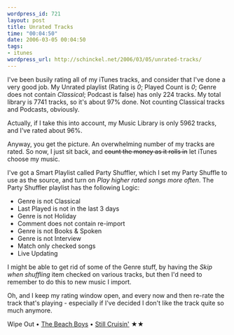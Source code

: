 ```yaml
--- 
wordpress_id: 721
layout: post
title: Unrated Tracks
time: "00:04:50"
date: 2006-03-05 00:04:50
tags: 
- itunes
wordpress_url: http://schinckel.net/2006/03/05/unrated-tracks/
---
```


I've been busily rating all of my iTunes tracks, and consider that I've done a very good job.  My Unrated playlist (Rating is _0_; Played Count is _0_; Genre does not contain _Classical_; Podcast is false) has only 224 tracks.  My total library is 7741 tracks, so it's about 97% done.  Not counting Classical tracks and Podcasts, obviously.

Actually, if I take this into account, my Music Library is only 5962 tracks, and I've rated about 96%.

Anyway, you get the picture.  An overwhelming number of my tracks are rated.  So now, I just sit back, and <del>count the money as it rolls in</del> let iTunes choose my music.

I've got a Smart Playlist called Party Shuffler, which I set my Party Shuffle to use as the source, and turn on _Play higher rated songs more often_.  The Party Shuffler playlist has the following Logic:

* Genre is not Classical
* Last Played is not in the last 3 days
* Genre is not Holiday
* Comment does not contain re-import
* Genre is not Books &amp; Spoken
* Genre is not Interview
* Match only checked songs
* Live Updating

I might be able to get rid of some of the Genre stuff, by having the _Skip when shuffling_ item checked on various tracks, but then I'd need to remember to do this to new music I import.

Oh, and I keep my rating window open, and every now and then re-rate the track that's playing - especially if I've decided I don't like the track quite so much anymore.

<p class='itunes'> Wipe Out • <a href='http://www.google.com/search?q=The+Beach+Boys'>The Beach Boys</a> • <a href='http://www.google.com/search?q=Still+Cruisin'>Still Cruisin'</a> ★★</p>
